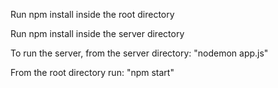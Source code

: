Run npm install inside the root directory

Run npm install inside the server directory

To run the server, from the server directory: "nodemon app.js"

From the root directory run: "npm start"
